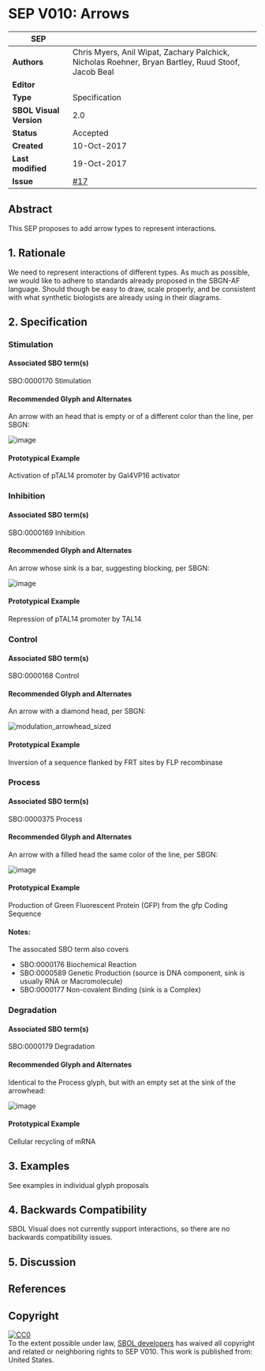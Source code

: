# SEP V010: Arrows

| SEP | <leave empty> |
| --- | --- |
| **Authors** | Chris Myers, Anil Wipat, Zachary Palchick, Nicholas Roehner, Bryan Bartley, Ruud Stoof, Jacob Beal |
| **Editor** | <leave empty> |
| **Type** | Specification |
| **SBOL Visual Version** | 2.0 |
| **Status** | Accepted |
| **Created** | 10-Oct-2017 |
| **Last modified** | 19-Oct-2017 |
| **Issue**       | [#17](https://github.com/SynBioDex/SBOL-visual/issues/17) |

## Abstract

This SEP proposes to add arrow types to represent interactions.


## 1. Rationale <a name="rationale"></a>

We need to represent interactions of different types.  As much as possible, we would like to adhere to standards already proposed in the SBGN-AF language.  Should though be easy to draw, scale properly, and be consistent with what synthetic biologists are already using in their diagrams.  

## 2. Specification <a name="specification"></a>

### Stimulation

#### Associated SBO term(s)

SBO:0000170 Stimulation

#### Recommended Glyph and Alternates

An arrow with an head that is empty or of a different color than the line, per SBGN:

![image](https://user-images.githubusercontent.com/2539464/31392865-9c042c26-adda-11e7-82c6-04e7db942882.png)

#### Prototypical Example

Activation of pTAL14 promoter by Gal4VP16 activator

### Inhibition

#### Associated SBO term(s)

SBO:0000169 Inhibition

#### Recommended Glyph and Alternates

An arrow whose sink is a bar, suggesting blocking, per SBGN:

![image](https://user-images.githubusercontent.com/2539464/31392755-5c893456-adda-11e7-9e94-b224a0995209.png)

#### Prototypical Example

Repression of pTAL14 promoter by TAL14


### Control

#### Associated SBO term(s)

SBO:0000168 Control

#### Recommended Glyph and Alternates

An arrow with a diamond head, per SBGN:

![modulation_arrowhead_sized](https://user-images.githubusercontent.com/2539464/31395052-20c86486-ade0-11e7-97e8-14447561f450.png)

#### Prototypical Example

Inversion of a sequence flanked by FRT sites by FLP recombinase


### Process

#### Associated SBO term(s)
SBO:0000375 Process

#### Recommended Glyph and Alternates

An arrow with a filled head the same color of the line, per SBGN:

![image](https://user-images.githubusercontent.com/2539464/31392807-7e998f50-adda-11e7-918f-62626750ed06.png)

#### Prototypical Example

Production of Green Fluorescent Protein (GFP) from the gfp Coding Sequence

#### Notes:
The assocated SBO term also covers
- SBO:0000176 Biochemical Reaction
- SBO:0000589 Genetic Production (source is DNA component, sink is usually RNA or Macromolecule)
- SBO:0000177 Non-covalent Binding (sink is a Complex)

### Degradation

#### Associated SBO term(s)

SBO:0000179 Degradation

#### Recommended Glyph and Alternates

Identical to the Process glyph, but with an empty set at the sink of the arrowhead:

![image](https://user-images.githubusercontent.com/2539464/31393991-6ecc1432-addd-11e7-95aa-8ec80e670722.png)

#### Prototypical Example

Cellular recycling of mRNA


## 3. Examples <a name='example'></a>

See examples in individual glyph proposals


## 4. Backwards Compatibility <a name='compatibility'></a>

SBOL Visual does not currently support interactions, so there are no backwards compatibility issues.

## 5. Discussion <a name='discussion'></a>



## References <a name='references'></a>

## Copyright <a name='copyright'></a>

<p xmlns:dct="http://purl.org/dc/terms/" xmlns:vcard="http://www.w3.org/2001/vcard-rdf/3.0#">
  <a rel="license"
     href="http://creativecommons.org/publicdomain/zero/1.0/">
    <img src="http://i.creativecommons.org/p/zero/1.0/88x31.png" style="border-style: none;" alt="CC0" />
  </a>
  <br />
  To the extent possible under law,
  <a rel="dct:publisher"
     href="sbolstandard.org">
    <span property="dct:title">SBOL developers</span></a>
  has waived all copyright and related or neighboring rights to
  <span property="dct:title">SEP V010</span>.
This work is published from:
<span property="vcard:Country" datatype="dct:ISO3166"
      content="US" about="sbolstandard.org">
  United States</span>.
</p>